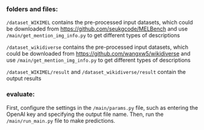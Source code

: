 ### folders and files:
`/dataset_WIKIMEL` contains the pre-processed input datasets, which could be downloaded from https://github.com/seukgcode/MELBench and use `/main/get_mention_img_info.py` to get different types of descriptions

`/dataset_wikidiverse` contains the pre-processed input datasets, which could be downloaded from https://github.com/wangxw5/wikidiverse and use `/main/get_mention_img_info.py` to get different types of descriptions

`/dataset_WIKIMEL/result` and `/dataset_wikidiverse/result` contain the output results


### evaluate:
First, configure the settings in the `/main/params.py` file, such as entering the OpenAI key and specifying the output file name. 
Then, run the `/main/run_main.py` file to make predictions.



